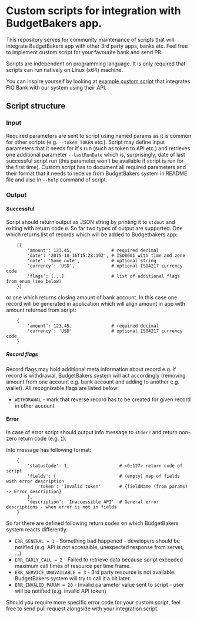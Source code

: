 # Custom scripts for integration with BudgetBakers app.
This repository serves for community maintenance of scripts that will integrate BudgetBakers app with other 3rd party apps, banks etc. Feel free to implement custom script for your favourite bank and send PR.

Scripts are independent on programming language. It is only required that scripts can run natively on Linux (x64) machine.

You can inspire yourself by looking at [example custom script](https://github.com/biokys/budgetbakers-import-scripts/tree/master/scripts/fioBank) that integrates FIO Bank with our system using their API.


## Script structure

### Input
Required parameters are sent to script using named params as it is common for other scripts (e.g. `--token TOKEN` etc.). Script may define input parameters that it needs for it's run (such as token to API etc.) and retrieves one additional parameter `--lastRunDate` which is, surprisingly, date of last successful script run (this parameter won't be available if script is run for the first time). Custom script has to document all required parameters and their format that it needs to receive from BudgetBakers system in README file and also in `--help` command of script.

### Output

#### Successful
Script should return output as JSON string by printing it to `stdout` and exiting with return code `0`. So far two types of output are supported. One which returns list of records which will be added to Budgetbakers app:
```
    [{
        'amount': 123.45,               # required decimal
        'date': '2015-10-16T15:28:19Z', # ISO8601 with time and zone
        'note': 'Some note',            # optional string
        'currency': 'USD',              # optional ISO4217 currency code
        'flags': [...]                  # list of additional flags from enum (see below)
    }]
```
or one which returns closing amount of bank account. In this case one record will be generated in application which will align amount in app with amount returned from script:
```
    {
        'amount': 123.45,               # required decimal
        'currency': 'USD'               # optional ISO4217 currency code
    }
```

##### Record flags
Record flags may hold additional meta information about record e.g. if record is withdrawal, BudgetBakers system will act accordingly (removing amount from one account e.g. bank account and adding to another e.g. wallet). All recognizable flags are listed below:

 * `WITHDRAWAL` - mark that reverse record has to be created for given record in other account


#### Error

In case of error script should output info message to `stderr` and return non-zero return code (e.g. `1`).

Info message has following format:
```
    {
        'statusCode': 1,                   # <0;127> return code of script
        'fields': {                        # (empty) map of fields with error description
            'token': 'Invalid token'       # {fieldName (from params) -> Error description}
        },
        'description': 'Inaccessible API'  # General error descriptions - when error is not in fields
    }
```

So far there are defined following return codes on which BudgetBakers system reacts differently:
 * `ERR_GENERAL = 1` - Something bad happened - developers should be notified (e.g. API is not accessible, unexpected response from server, ...)
 * `ERR_EARLY_CALL = 2` - Failed to retrieve data because script exceeded maximum call times of resource per time frame.
 * `ERR_SERVICE_UNAVAILABLE = 3` - 3rd party resource is not available. BudgetBakers system will try to call it a bit later.
 * `ERR_INVALID_PARAM = 20` - Invalid parameter value sent to script - user will be notified (e.g. invalid API token)

 Should you require more specific error code for your custom script, feel free to send pull request alongside with your integration script.
